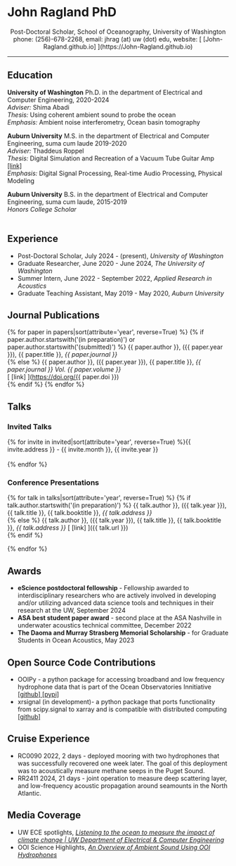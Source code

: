</br>
</br>
</br>

# John Ragland PhD
<p style="text-align: center;">Post-Doctoral Scholar, School of Oceanography, University of Washington </br> phone: (256)-678-2268, email: jhrag (at) uw (dot) edu, website: [ [John-Ragland.github.io] ](https://John-Ragland.github.io)</p>

---
## Education
**University of Washington**
Ph.D. in the department of Electrical and Computer Engineering, 2020-2024</br>
*Adviser:* Shima Abadi</br>
*Thesis:* Using coherent ambient sound to probe the ocean</br>
*Emphasis:* Ambient noise interferometry, Ocean basin tomography</br>

**Auburn University**
M.S. in the department of Electrical and Computer Engineering, suma cum laude 2019-2020</br>
*Adviser:* Thaddeus Roppel</br>
*Thesis:* Digital Simulation and Recreation of a Vacuum Tube Guitar Amp [ [link] ](http://hdl.handle.net/10415/7112)</br>
*Emphasis:* Digital Signal Processing, Real-time Audio Processing, Physical Modeling

**Auburn University**
B.S. in the department of Electrical and Computer Engineering, suma cum laude, 2015-2019</br>
*Honors College Scholar*</br>
</br>

## Experience
- Post-Doctoral Scholar, July 2024 - (present), *University of Washington*
- Graduate Researcher, June 2020 - June 2024, *The University of Washington*
- Summer Intern, June 2022 - September 2022, *Applied Research in Acoustics*
- Graduate Teaching Assistant, May 2019 - May 2020, *Auburn University*

## Journal Publications

{% for paper in papers|sort(attribute='year', reverse=True) %}
  {% if paper.author.startswith('(in preparation)') or paper.author.startswith('(submitted)') %}
    {{ paper.author }}, ({{ paper.year }}), {{ paper.title }}, *{{ paper.journal }}* </br>
  {% else %}
    {{ paper.author }}, ({{ paper.year }}), {{ paper.title }}, *{{ paper.journal }} Vol. {{ paper.volume }}* </br>[ [link] ](https://doi.org/{{ paper.doi }}) </br>
  {% endif %}
{% endfor %}


## Talks

### Invited Talks
{% for invite in invited|sort(attribute='year', reverse=True) %}{{ invite.address }} - {{ invite.month }}, {{ invite.year }}</br></br>
{% endfor %}

### Conference Presentations
{% for talk in talks|sort(attribute='year', reverse=True) %}
  {% if talk.author.startswith('(in preparation)')  %}
    {{ talk.author }}, ({{ talk.year }}), {{ talk.title }}, {{ talk.booktitle }}, *{{ talk.address }}* </br>
  {% else %}
    {{ talk.author }}, ({{ talk.year }}), {{ talk.title }}, {{ talk.booktitle }}, *{{ talk.address }}* [ [link] ]({{ talk.url }})</br>
  {% endif %}


{% endfor %}

## Awards

- **eScience postdoctoral fellowship** - Fellowship awarded to interdisciplinary researchers who are actively involved in developing and/or utilizing advanced data science tools and techniques in their research at the UW, September 2024
- **ASA best student paper award** - second place at the ASA Nashville in underwater acoustics technical committee, December 2022
- **The Daoma and Murray Strasberg Memorial Scholarship** - for Graduate Students in Ocean Acoustics, May 2023

## Open Source Code Contributions
- OOIPy - a python package for accessing broadband and low frequency hydrophone data that is part of the Ocean Observatories Innitiative [ [github] ](https://github.com/Ocean-Data-Lab/ooipy) [ [pypi] ](https://pypi.org/project/ooipy/)
- xrsignal (in development)- a python package that ports functionality from scipy.signal to xarray and is compatible with distributed computing [ [github] ](https://github.com/John-Ragland/xrsignal) 

## Cruise Experience
- RC0090 2022, 2 days - deployed mooring with two hydrophones that was successfully recovered one week later. The goal of this deployment was to acoustically measure methane seeps in the Puget Sound.
- RR2411 2024, 21 days - joint operation to measure deep scattering layer, and low-frequency acoustic propagation around seamounts in the North Atlantic.

## Media Coverage
- UW ECE spotlights, [*Listening to the ocean to measure the impact of climate change | UW Department of Electrical & Computer Engineering*](https://web.archive.org/web/20230731211310/https://www.ece.uw.edu/spotlight/listening-to-the-ocean-climate-change/)
- OOI Science Highlights, [*An Overview of Ambient Sound Using OOI Hydrophones*](https://web.archive.org/web/20230731211602/https://oceanobservatories.org/2022/11/an-overview-of-ambient-sound-using-ooi-hydrophones/)
